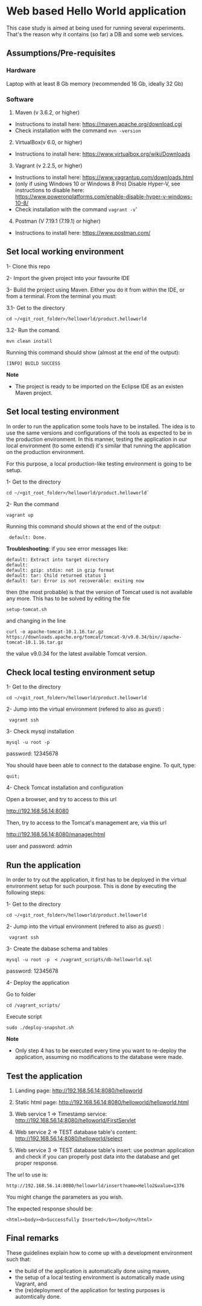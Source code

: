 # Web based Hello World application
This case study is aimed at being used for running several experiments.
That's the reason why it contains (so far) a DB and some web services.


## Assumptions/Pre-requisites

### Hardware
Laptop with at least 8 Gb memory (recommended 16 Gb, ideally 32 Gb)

### Software
1. Maven (v 3.6.2, or higher)
* Instructions to install here: https://maven.apache.org/download.cgi
* Check installation with the command `mvn -version`



2. VirtualBox(v 6.0, or higher)
* Instructions to install here: https://www.virtualbox.org/wiki/Downloads 


3. Vagrant (v 2.2.5, or higher) 
* Instructions to install here: https://www.vagrantup.com/downloads.html
* (only if using Windows 10 or Windows 8 Pro) Disable Hyper-V, see instructions to disable here: https://www.poweronplatforms.com/enable-disable-hyper-v-windows-10-8/
* Check installation with the command `vagrant -v`'


4. Postman (V 7.19.1 (7.19.1) or higher)
* Instructions to install here: https://www.postman.com/




## Set local working environment

1- Clone this repo

2- Import the given project into your favourite IDE

3- Build the project using Maven. Either you do it from within the IDE, or from a terminal. From the terminal you must:

3.1-  Get to the directory

```
cd ~/<git_root_folder>/helloworld/product.helloworld
```

3.2- Run the comand.

```
mvn clean install
```

Running this command should show (almost at the end of the output):

```
[INFO] BUILD SUCCESS
```


**Note**

* The project is ready to be imported on the Eclipse IDE as an existen Maven project.




## Set local testing environment
In order to run the application some tools have to be installed. The idea is to use the same versions and configurations of the tools
as expected to be in the production environment. In this manner, testing the application in our local environment (to some extend) 
it's similar that running the application on the production environment. 

For this purpose, a local production-like testing environment is going to be setup. 


1-  Get to the directory

```
cd ~/<git_root_folder>/helloworld/product.helloworld`
```


2-  Run the command

```
vagrant up
```

Running this command should shown at the end of the output:

```
 default: Done.
```

**Troubleshooting**: if you see error messages like:
```
default: Extract into target directory
default: 
default: gzip: stdin: not in gzip format
default: tar: Child returned status 1
default: tar: Error is not recoverable: exiting now
```
then (the most probable) is that the version of Tomcat used is not available any more.
This has to be solved by editing the file
```
setup-tomcat.sh
```
and changing in the line
```
curl -o apache-tomcat-10.1.16.tar.gz https://downloads.apache.org/tomcat/tomcat-9/v9.0.34/bin//apache-tomcat-10.1.16.tar.gz
```
the value v9.0.34 for the latest available Tomcat version.






## Check local testing environment setup


1-  Get to the directory

```
cd ~/<git_root_folder>/helloworld/product.helloworld
```

2- Jump into the virtual environment (refered to also as *guest*) : 
```
 vagrant ssh
```


3-  Check mysql installation

```
mysql -u root -p
```

password: 12345678

You should have been able to connect to the database engine. To quit, type:

```
quit;
```


4-  Check Tomcat installation and configuration

Open a browser, and try to access to this url

http://192.168.56.14:8080


Then, try to access to the Tomcat's management are, via this url

http://192.168.56.14:8080/manager/html

user and password: admin




## Run the application

In order to try out the application, it first has to be deployed in the virtual environment setup for such pourpose.
This is done by executing the following steps:


1-  Get to the directory

```
cd ~/<git_root_folder>/helloworld/product.helloworld
```

2- Jump into the virtual environment (refered to also as *guest*) : 
```
 vagrant ssh
```

3- Create the dabase schema and tables 

```
mysql -u root -p  < /vagrant_scripts/db-helloworld.sql
```

password: 12345678


4- Deploy the application

Go to folder
```
cd /vagrant_scripts/
 ```

Execute script
```
sudo ./deploy-snapshot.sh
 ```


**Note**

* Only step 4 has to be executed every time you want to re-deploy the application, assuming no modifications to the 
database were made. 



## Test the application


1. Landing page: http://192.168.56.14:8080/helloworld
2. Static html page: http://192.168.56.14:8080/helloworld/helloworld.html
3. Web service 1 => Timestamp service: http://192.168.56.14:8080/helloworld/FirstServlet
4. Web service 2 => TEST database table's content: http://192.168.56.14:8080/helloworld/select

5. Web service 3 => TEST database table's insert: use postman application and check if you can properly post
data into the database and get proper response.

The url to use is: 

```
http://192.168.56.14:8080/helloworld/insert?name=Hello2&value=1376
```

You might change the parameters as you wish.

The expected response should be:

```
<html><body><b>Successfully Inserted</b></body></html>
```


## Final remarks

These guidelines explain how to come up with a development environment such that:

- the build of the application is automatically done using maven,
- the setup of a local testing environment is automatically made using Vagrant, and
- the (re)deployment of the application for testing purposes is automtically done.
